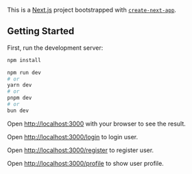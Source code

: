 This is a [Next.js](https://nextjs.org/) project bootstrapped with [`create-next-app`](https://github.com/vercel/next.js/tree/canary/packages/create-next-app).

## Getting Started

First, run the development server:

```bash
npm install

npm run dev
# or
yarn dev
# or
pnpm dev
# or
bun dev
```

Open [http://localhost:3000](http://localhost:3000) with your browser to see the result.

Open [http://localhost:3000/login](http://localhost:3000/login) to login user.

Open [http://localhost:3000/register](http://localhost:3000/register) to register user.

Open [http://localhost:3000/profile](http://localhost:3000/profile) to show user profile.

